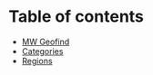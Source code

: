 # Table of contents

* [MW Geofind](README.md)
* [Categories](categories.md)
* [Regions](regions.md)